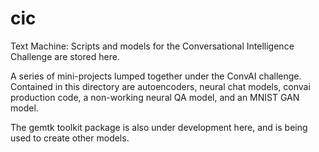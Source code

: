 # cic
Text Machine: Scripts and models for the Conversational Intelligence Challenge are stored here.

A series of mini-projects lumped together under the ConvAI challenge. Contained in this directory
are autoencoders, neural chat models, convai production code, a non-working neural QA model, and an
MNIST GAN model.

The gemtk toolkit package is also under development here, and is being used to create other models.
